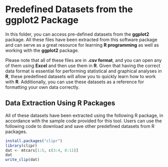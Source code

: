 # Predefined Datasets from the ggplot2 Package

In this folder, you can access pre-defined datasets from the **ggplot2** package. All these files have been extracted from this software package and can serve as a great resource for learning **R programming** as well as working with the **ggplot2** package.

Please note that all of these files are in **.csv format**, and you can open any of them using **Excel** and then use them in **R**. Given that having the correct data format is essential for performing statistical and graphical analyses in **R**, these predefined datasets will allow you to quickly learn how to work with **R**. Additionally, you can use these datasets as a reference for formatting your own data correctly.

## Data Extraction Using R Packages

All of these datasets have been extracted using the following R package, in accordance with the sample code provided for this tool. Users can use the following code to download and save other predefined datasets from R packages.

```r
install.packages("clipr")  
library(clipr)  
dat <- mtcars[1:5, c(3:4, 8:11)]  
dat  
write_clip(dat)
